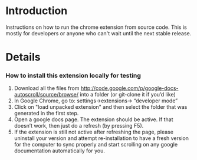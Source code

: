 # Introduction #

Instructions on how to run the chrome extension from source code. This is mostly for developers or anyone who can't wait until the next stable release.


# Details #
### How to install this extension locally for testing ###

  1. Download all the files from http://code.google.com/p/google-docs-autoscroll/source/browse/ into a folder (or git-clone it if you’d like)
  1. In Google Chrome, go to: settings->extensions-> “developer mode”
  1. Click on "load unpacked extension" and then select the folder that was generated in the first step.
  1. Open a google docs page. The extension should be active. If that doesn’t work, then just do a refresh (by pressing F5).
  1. If the extension is still not active after refreshing the page, please uninstall your version and attempt re-installation to have a fresh version for the computer to sync properly and start scrolling on any google documentation automatically for you.